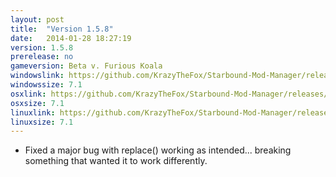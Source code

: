 ```yaml
---
layout: post
title:  "Version 1.5.8"
date:   2014-01-28 18:27:19
version: 1.5.8
prerelease: no
gameversion: Beta v. Furious Koala
windowslink: https://github.com/KrazyTheFox/Starbound-Mod-Manager/releases/download/v1.5.8/StarboundModManager-KrazyTheFox.zip
windowssize: 7.1
osxlink: https://github.com/KrazyTheFox/Starbound-Mod-Manager/releases/download/v1.5.8/StarboundModManager-KrazyTheFox.zip
osxsize: 7.1
linuxlink: https://github.com/KrazyTheFox/Starbound-Mod-Manager/releases/download/v1.5.8/StarboundModManager-KrazyTheFox.zip
linuxsize: 7.1
---
```

<ul class="hyphen-list">
	<li>Fixed a major bug with replace() working as intended... breaking something that wanted it to work differently.</li>
</ul>